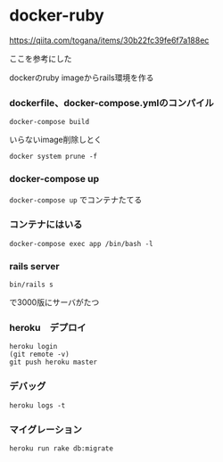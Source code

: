 # docker-ruby
https://qiita.com/togana/items/30b22fc39fe6f7a188ec

ここを参考にした

dockerのruby imageからrails環境を作る


### dockerfile、docker-compose.ymlのコンパイル
```docker-compose build```

いらないimage削除しとく

```docker system prune -f```

### docker-compose up
```docker-compose up```
でコンテナたてる

### コンテナにはいる
```docker-compose exec app /bin/bash -l```


### rails server
```bin/rails s```

で3000版にサーバがたつ

### heroku　デプロイ
```
heroku login
(git remote -v)
git push heroku master
```

### デバッグ
```
heroku logs -t
```

### マイグレーション
```
heroku run rake db:migrate
```
